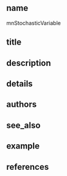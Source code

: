 ## name
mnStochasticVariable
## title
## description
## details
## authors
## see_also
## example
## references
